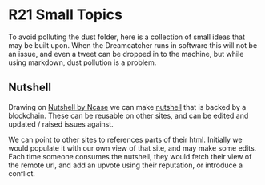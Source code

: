# R21 Small Topics

To avoid polluting the dust folder, here is a collection of small ideas that may be built upon.  When the Dreamcatcher runs in software this will not be an issue, and even a tweet can be dropped in to the machine, but while using markdown, dust pollution is a problem.

## Nutshell 
Drawing on [Nutshell by Ncase](https://ncase.me/nutshell-wip/try/) we can make [nutshell](https://github.com/ncase/nutshell-beta) that is backed by a blockchain.  These can be reusable on other sites, and can be edited and updated / raised issues against.

We can point to other sites to references parts of their html. Initially we would populate it with our own view of that site, and may make some edits.  Each time someone consumes the nutshell, they would fetch their view of the remote url, and add an upvote using their reputation, or introduce a conflict.

